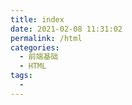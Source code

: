 ```yaml
---
title: index
date: 2021-02-08 11:31:02
permalink: /html
categories:
  - 前端基础
  - HTML
tags:
  - 
---
```

